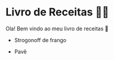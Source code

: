 # Livro de Receitas :woman_cook:

Ola! Bem vindo ao meu livro de receitas :wave:

- Strogonoff de frango

- Pavê